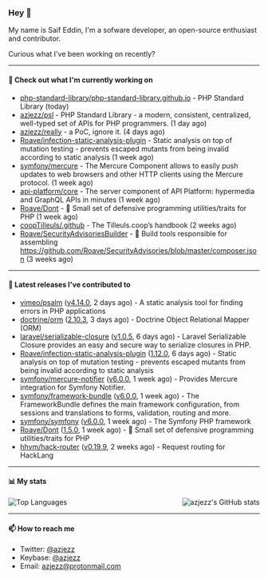 ### Hey 👋

My name is Saif Eddin, I'm a sofware developer, an open-source enthusiast and contributor.

Curious what I've been working on recently?

---

#### 👷 Check out what I'm currently working on

- [php-standard-library/php-standard-library.github.io](https://github.com/php-standard-library/php-standard-library.github.io) - PHP Standard Library (today)
- [azjezz/psl](https://github.com/azjezz/psl) - PHP Standard Library - a modern, consistent, centralized, well-typed set of APIs for PHP programmers. (1 day ago)
- [azjezz/really](https://github.com/azjezz/really) - a PoC, ignore it. (4 days ago)
- [Roave/infection-static-analysis-plugin](https://github.com/Roave/infection-static-analysis-plugin) - Static analysis on top of mutation testing - prevents escaped mutants from being invalid according to static analysis (1 week ago)
- [symfony/mercure](https://github.com/symfony/mercure) - The Mercure Component allows to easily push updates to web browsers and other HTTP clients using the Mercure protocol. (1 week ago)
- [api-platform/core](https://github.com/api-platform/core) - The server component of API Platform: hypermedia and GraphQL APIs in minutes (1 week ago)
- [Roave/Dont](https://github.com/Roave/Dont) - :no_entry_sign: Small set of defensive programming utilities/traits for PHP (1 week ago)
- [coopTilleuls/.github](https://github.com/coopTilleuls/.github) - The Tilleuls.coop’s handbook (2 weeks ago)
- [Roave/SecurityAdvisoriesBuilder](https://github.com/Roave/SecurityAdvisoriesBuilder) - :hammer: Build tools responsible for assembling https://github.com/Roave/SecurityAdvisories/blob/master/composer.json (3 weeks ago)

---

#### 🔭 Latest releases I've contributed to

- [vimeo/psalm](https://github.com/vimeo/psalm) ([v4.14.0](https://github.com/vimeo/psalm/releases/tag/v4.14.0), 2 days ago) - A static analysis tool for finding errors in PHP applications
- [doctrine/orm](https://github.com/doctrine/orm) ([2.10.3](https://github.com/doctrine/orm/releases/tag/2.10.3), 3 days ago) - Doctrine Object Relational Mapper (ORM)
- [laravel/serializable-closure](https://github.com/laravel/serializable-closure) ([v1.0.5](https://github.com/laravel/serializable-closure/releases/tag/v1.0.5), 6 days ago) - Laravel Serializable Closure provides an easy and secure way to serialize closures in PHP.
- [Roave/infection-static-analysis-plugin](https://github.com/Roave/infection-static-analysis-plugin) ([1.12.0](https://github.com/Roave/infection-static-analysis-plugin/releases/tag/1.12.0), 6 days ago) - Static analysis on top of mutation testing - prevents escaped mutants from being invalid according to static analysis
- [symfony/mercure-notifier](https://github.com/symfony/mercure-notifier) ([v6.0.0](https://github.com/symfony/mercure-notifier/releases/tag/v6.0.0), 1 week ago) - Provides Mercure integration for Symfony Notifier.
- [symfony/framework-bundle](https://github.com/symfony/framework-bundle) ([v6.0.0](https://github.com/symfony/framework-bundle/releases/tag/v6.0.0), 1 week ago) - The FrameworkBundle defines the main framework configuration, from sessions and translations to forms, validation, routing and more.
- [symfony/symfony](https://github.com/symfony/symfony) ([v6.0.0](https://github.com/symfony/symfony/releases/tag/v6.0.0), 1 week ago) - The Symfony PHP framework
- [Roave/Dont](https://github.com/Roave/Dont) ([1.5.0](https://github.com/Roave/Dont/releases/tag/1.5.0), 1 week ago) - :no_entry_sign: Small set of defensive programming utilities/traits for PHP
- [hhvm/hack-router](https://github.com/hhvm/hack-router) ([v0.19.9](https://github.com/hhvm/hack-router/releases/tag/v0.19.9), 2 weeks ago) - Request routing for HackLang

---

#### 📊 My stats

<img align="right" alt="azjezz's GitHub stats" src="https://github-readme-stats.vercel.app/api?username=azjezz&count_private=1&show_icons=true&" />

![Top Languages](https://github-readme-stats.vercel.app/api/top-langs/?username=azjezz)

---

#### 📫 How to reach me

- Twitter: [@azjezz](https://twitter.com/azjezz)
- Keybase: [@azjezz](https://keybase.io/azjezz)
- Email: [azjezz@protonmail.com](mailto://azjezz@protonmail.com)
